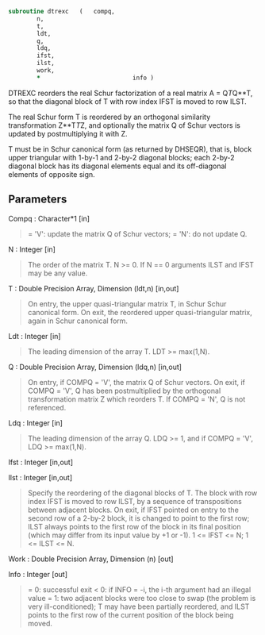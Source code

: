```fortran
subroutine dtrexc	(	compq,
		n,
		t,
		ldt,
		q,
		ldq,
		ifst,
		ilst,
		work,
		*                          info )
```

 DTREXC reorders the real Schur factorization of a real matrix
 A = Q*T*Q**T, so that the diagonal block of T with row index IFST is
 moved to row ILST.

 The real Schur form T is reordered by an orthogonal similarity
 transformation Z**T*T*Z, and optionally the matrix Q of Schur vectors
 is updated by postmultiplying it with Z.

 T must be in Schur canonical form (as returned by DHSEQR), that is,
 block upper triangular with 1-by-1 and 2-by-2 diagonal blocks; each
 2-by-2 diagonal block has its diagonal elements equal and its
 off-diagonal elements of opposite sign.

## Parameters
Compq : Character*1 [in]
> = 'V':  update the matrix Q of Schur vectors;
> = 'N':  do not update Q.

N : Integer [in]
> The order of the matrix T. N >= 0.
> If N == 0 arguments ILST and IFST may be any value.

T : Double Precision Array, Dimension (ldt,n) [in,out]
> On entry, the upper quasi-triangular matrix T, in Schur
> Schur canonical form.
> On exit, the reordered upper quasi-triangular matrix, again
> in Schur canonical form.

Ldt : Integer [in]
> The leading dimension of the array T. LDT >= max(1,N).

Q : Double Precision Array, Dimension (ldq,n) [in,out]
> On entry, if COMPQ = 'V', the matrix Q of Schur vectors.
> On exit, if COMPQ = 'V', Q has been postmultiplied by the
> orthogonal transformation matrix Z which reorders T.
> If COMPQ = 'N', Q is not referenced.

Ldq : Integer [in]
> The leading dimension of the array Q.  LDQ >= 1, and if
> COMPQ = 'V', LDQ >= max(1,N).

Ifst : Integer [in,out]

Ilst : Integer [in,out]
> Specify the reordering of the diagonal blocks of T.
> The block with row index IFST is moved to row ILST, by a
> sequence of transpositions between adjacent blocks.
> On exit, if IFST pointed on entry to the second row of a
> 2-by-2 block, it is changed to point to the first row; ILST
> always points to the first row of the block in its final
> position (which may differ from its input value by +1 or -1).
> 1 <= IFST <= N; 1 <= ILST <= N.

Work : Double Precision Array, Dimension (n) [out]

Info : Integer [out]
> = 0:  successful exit
> < 0:  if INFO = -i, the i-th argument had an illegal value
> = 1:  two adjacent blocks were too close to swap (the problem
> is very ill-conditioned); T may have been partially
> reordered, and ILST points to the first row of the
> current position of the block being moved.

